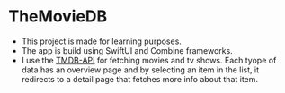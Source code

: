 # TheMovieDB

- This project is made for learning purposes. 
- The app is build using SwiftUI and Combine frameworks.
- I use the [TMDB-API](https://www.themoviedb.org) for fetching movies and tv shows. Each tyope of data has an overview page and by selecting an item in the list, it redirects to a detail page that fetches more info about that item.

